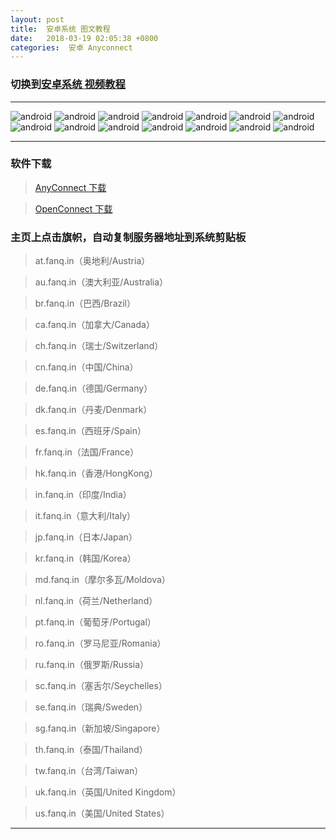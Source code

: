 ```yaml
---
layout: post
title:  安卓系统 图文教程
date:   2018-03-19 02:05:38 +0800
categories:  安卓 Anyconnect
---
```


### 切换到[安卓系统 **视频教程**](/2018/03/android/ "Android")

****

![android](/assets/images/android/android1.png "Android")
![android](/assets/images/android/android2.png "Android")
![android](/assets/images/android/android3.png "Android")
![android](/assets/images/android/android4.png "Android")
![android](/assets/images/android/android5.png "Android")
![android](/assets/images/android/android6.png "Android")
![android](/assets/images/android/android7.png "Android")
![android](/assets/images/android/android8.png "Android")
![android](/assets/images/android/android11.png "Android")
![android](/assets/images/android/android13.png "Android")
![android](/assets/images/android/android14.png "Android")
![android](/assets/images/android/android15.png "Android")
![android](/assets/images/android/android16.png "Android")
![android](/assets/images/android/android17.png "Android")

****

### 软件下载

>[AnyConnect 下载](/files/cisco.anyconnect_4.8.03651.apk)

>[OpenConnect 下载](/files/openconnext.apk)


### 主页上点击旗帜，自动复制服务器地址到系统剪贴板

>at.fanq.in（奥地利/Austria）

>au.fanq.in（澳大利亚/Australia）

>br.fanq.in（巴西/Brazil）
 
>ca.fanq.in（加拿大/Canada）

>ch.fanq.in（瑞士/Switzerland）

>cn.fanq.in（中国/China）

>de.fanq.in（德国/Germany）

>dk.fanq.in（丹麦/Denmark）

>es.fanq.in（西班牙/Spain）

>fr.fanq.in（法国/France）

>hk.fanq.in（香港/HongKong）

>in.fanq.in（印度/India）

>it.fanq.in（意大利/Italy）

>jp.fanq.in（日本/Japan）

>kr.fanq.in（韩国/Korea）

>md.fanq.in（摩尔多瓦/Moldova）

>nl.fanq.in（荷兰/Netherland）

>pt.fanq.in（葡萄牙/Portugal）

>ro.fanq.in（罗马尼亚/Romania）

>ru.fanq.in（俄罗斯/Russia）

>sc.fanq.in（塞舌尔/Seychelles）

>se.fanq.in（瑞典/Sweden）

>sg.fanq.in（新加坡/Singapore）

>th.fanq.in（泰国/Thailand）

>tw.fanq.in（台湾/Taiwan）

>uk.fanq.in（英国/United Kingdom）

>us.fanq.in（美国/United States）

****
